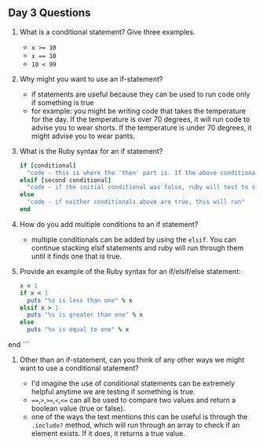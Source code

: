 ## Day 3 Questions

1. What is a conditional statement? Give three examples.

   * `x >= 10`
   * `x == 10`
   * `10 < 99`


1. Why might you want to use an if-statement?

   * if statements are useful because they can be used to run code only if something is true
   * for example: you might be writing code that takes the temperature for the day. If the temperature is over 70 degrees, it will run code to advise you to wear shorts. If the temperature is under 70 degrees, it might advise you to wear pants.


1. What is the Ruby syntax for an if statement?

   ``` ruby
   if [conditional]
     "code - this is where the 'then' part is. If the above conditional is true. this runs"
   elsif [second conditional]
     "code - if the initial conditional was false, ruby will test to see if this is true. if this is true the code will run"
   else
     "code - if neither conditionals above are true, this will run"
   end
   ```


1. How do you add multiple conditions to an if statement?

   * multiple conditionals can be added by using the `elsif`. You can continue stacking elsif statements and ruby will run through them until it finds one that is true.


1. Provide an example of the Ruby syntax for an if/elsif/else statement:

    ``` ruby   
    x = 1
    if x < 1
      puts "%s is less than one" % x
    elsif x > 1
      puts "%s is greater than one" % x
    else
      puts "%s is equal to one" % x
  end
    ```


1. Other than an if-statement, can you think of any other ways we might want to use a conditional statement?

   * I'd imagine the use of conditional statements can be extremely helpful anytime we are testing if something is true.
   * `==`,`>`,`>=`,`<`,`<=` can all be used to compare two values and return a boolean value (true or false).
   * one of the ways the text mentions this can be useful is through the `.include?` method, which will run through an array to check if an element exists. If it does, it returns a true value. 
